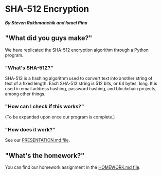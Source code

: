 # SHA-512 Encryption
##### By Steven Rakhmanchik and Israel Pina

## "What did you guys make?"

We have replicated the SHA-512 encryption algorithm through a Python program.

### "What's SHA-512?"

SHA-512 is a hashing algorithm used to convert text into another string of text of a fixed length. Each SHA-512 string is 512 bits,
or 64 bytes, long. It is used in email address hashing, password hashing, and blockchain projects, among other things.

### "How can I check if this works?"

(To be expanded upon once our program is complete.)

### "How does it work?"

See our [PRESENTATION.md file](https://github.com/israelpina004/final_project_empirekillers/blob/master/PRESENTATION.md).

## "What's the homework?"

You can find our homework assignment in the [HOMEWORK.md file](https://github.com/israelpina004/final_project_empirekillers/blob/master/HOMEWORK.md).

